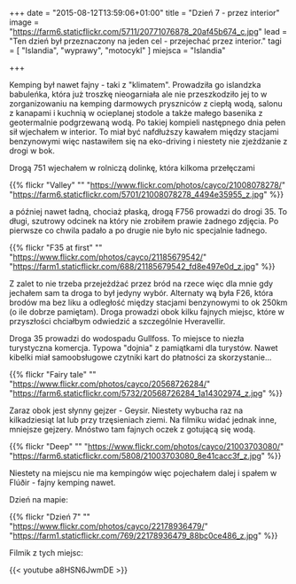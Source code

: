 +++
date = "2015-08-12T13:59:06+01:00"
title = "Dzień 7 - przez interior"
image = "https://farm6.staticflickr.com/5711/20771076878_20af45b674_c.jpg"
lead = "Ten dzień był przeznaczony na jeden cel - przejechać przez interior."
tagi = [ "Islandia", "wyprawy", "motocykl" ]
miejsca = "Islandia"

+++

Kemping był nawet fajny - taki z "klimatem". Prowadziła go islandzka babuleńka, która już troszkę nieogarniała ale nie przeszkodziło jej to w zorganizowaniu na kemping darmowych pryszniców z ciepłą wodą, salonu z kanapami i kuchnią w ocieplanej stodole a także małego basenika z geotermalnie podgrzewaną wodą. Po takiej kompieli następnego dnia pełen sił wjechałem w interior. To miał być nafdłuższy kawałem między stacjami benzynowymi więc nastawiłem się na eko-driving i niestety nie zjeżdżanie z drogi w bok.

Drogą 751 wjechałem w rolniczą dolinkę, która kilkoma przełęczami

{{% flickr "Valley"
           ""
           "https://www.flickr.com/photos/cayco/21008078278/"
           "https://farm6.staticflickr.com/5701/21008078278_4494e35955_z.jpg" %}}
           
a później nawet ładną, chociaż płaską, drogą F756 prowadzi do drogi 35. To długi, szutrowy odcinek na który nie zrobiłem prawie żadnego zdjęcia. Po pierwsze co chwila padało a po drugie nie było nic specjalnie ładnego.

{{% flickr "F35 at first"
           ""
           "https://www.flickr.com/photos/cayco/21185679542/"
           "https://farm1.staticflickr.com/688/21185679542_fd8e497e0d_z.jpg" %}}
           
Z zalet to nie trzeba przejeżdżać przez bród na rzece więc dla mnie gdy jechałem sam ta droga to był jedyny wybór. Alternaty wą była F26, która brodów ma bez liku a odległość między stacjami benzynowymi to ok 250km (o ile dobrze pamiętam). Droga prowadzi obok kilku fajnych miejsc, które w przyszłości chciałbym odwiedzić a szczególnie Hveravellir.

Droga 35 prowadzi do wodospadu Gullfoss. To miejsce to niezła turystyczna komercja. Typowa "dojnia" z pamiątkami dla turystów. Nawet kibelki miał samoobsługowe czytniki kart do płatności za skorzystanie...

{{% flickr "Fairy tale"
           ""
           "https://www.flickr.com/photos/cayco/20568726284/"
           "https://farm6.staticflickr.com/5732/20568726284_1a14302974_z.jpg" %}}
           
Zaraz obok jest słynny gejzer - Geysir. Niestety wybucha raz na kilkadziesiąt lat lub przy trzęsieniach ziemi. Na filmiku widać jednak inne, mniejsze gejzery. Mnóstwo tam fajnych oczek z gotującą się wodą.

{{% flickr "Deep"
           ""
           "https://www.flickr.com/photos/cayco/21003703080/"
           "https://farm6.staticflickr.com/5808/21003703080_8e41cacc3f_z.jpg" %}}
           
Niestety na miejscu nie ma kempingów więc pojechałem dalej i spałem w Flúðir - fajny kemping nawet.

Dzień na mapie:

{{% flickr "Dzień 7"
           ""
           "https://www.flickr.com/photos/cayco/22178936479/"
           "https://farm1.staticflickr.com/769/22178936479_88bc0ce486_z.jpg" %}}
                      
Filmik z tych miejsc:

{{< youtube a8HSN6JwmDE >}}